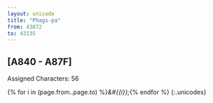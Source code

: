 ```yaml
---
layout: unicode
title: "Phags-pa"
from: 43072
to: 43135
---
```


## 	[A840 - A87F]

Assigned Characters: 56

{% for i in (page.from..page.to) %}<i>&#{{i}};</i>{% endfor %}
{:.unicodes}
